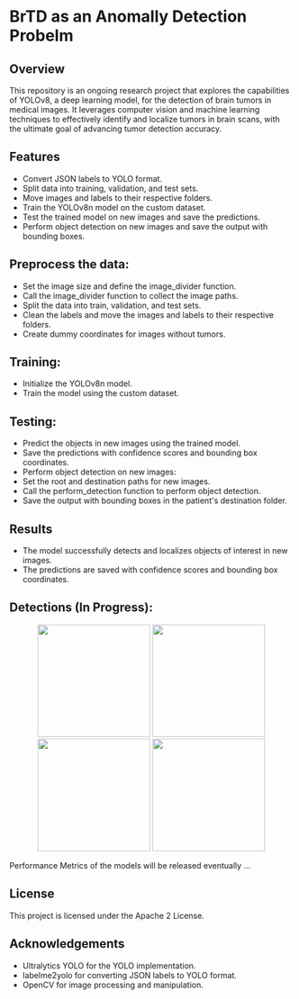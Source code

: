 # BrTD as an Anomally Detection Probelm

## Overview
This repository is an ongoing research project that explores the capabilities of YOLOv8, a deep learning model, for the detection of brain tumors in medical images. It leverages computer vision and machine learning techniques to effectively identify and localize tumors in brain scans, with the ultimate goal of advancing tumor detection accuracy.

## Features
- Convert JSON labels to YOLO format.
- Split data into training, validation, and test sets.
- Move images and labels to their respective folders.
- Train the YOLOv8n model on the custom dataset.
- Test the trained model on new images and save the predictions.
- Perform object detection on new images and save the output with bounding boxes.

## Preprocess the data:
- Set the image size and define the image_divider function.
- Call the image_divider function to collect the image paths.
- Split the data into train, validation, and test sets.
- Clean the labels and move the images and labels to their respective folders.
- Create dummy coordinates for images without tumors.
## Training:
- Initialize the YOLOv8n model.
- Train the model using the custom dataset.
## Testing:
- Predict the objects in new images using the trained model.
- Save the predictions with confidence scores and bounding box coordinates.
- Perform object detection on new images:
- Set the root and destination paths for new images.
- Call the perform_detection function to perform object detection.
- Save the output with bounding boxes in the patient's destination folder.
## Results
- The model successfully detects and localizes objects of interest in new images.
- The predictions are saved with confidence scores and bounding box coordinates.
## Detections (In Progress):

<p align="center">
  <img src="https://github.com/MHosseinHashemi/NBML_BrTc/assets/90381570/0f8ee6df-852a-4c41-993b-3c14aa97b997" width="200" />
  <img src="https://github.com/MHosseinHashemi/NBML_BrTc/assets/90381570/8d7b86f2-2edf-4095-8342-725498865f1c" width="200" />
  <img src="https://github.com/MHosseinHashemi/NBML_BrTc/assets/90381570/6e589454-5b3d-4f42-be65-2d34e24fcf8e" width="200" />
  <img src="https://github.com/MHosseinHashemi/NBML_BrTc/assets/90381570/942bd66d-cd79-4002-9318-42c757b26791" width="200" />
</p>

Performance Metrics of the models will be released eventually ...








## License
This project is licensed under the Apache 2 License.

## Acknowledgements
- Ultralytics YOLO for the YOLO implementation.
- labelme2yolo for converting JSON labels to YOLO format.
- OpenCV for image processing and manipulation.
